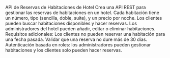 API de Reservas de Habitaciones de Hotel
Crea una API REST para gestionar las reservas de habitaciones en un hotel. Cada habitación tiene un número, tipo (sencilla, doble, suite), y un precio por noche. Los clientes pueden buscar habitaciones disponibles y hacer reservas. Los administradores del hotel pueden añadir, editar o eliminar habitaciones.
Requisitos adicionales:
Los clientes no pueden reservar una habitación para una fecha pasada.
Validar que una reserva no dure más de 30 días.
Autenticación basada en roles: los administradores pueden gestionar habitaciones y los clientes solo pueden hacer reservas.
